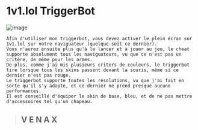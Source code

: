 # 1v1.lol TriggerBot
![image](https://user-images.githubusercontent.com/81310818/138934160-01d6002a-e7c1-44a9-b37e-bcd8e0f62617.png)
```
Afin d'utiliser mon triggerbot, vous devez activer le plein écran sur 1v1.lol sur votre naviguateur (quelque-soit ce dernier).
Vous n'aurez ensuite plus qu'à le lancer et à jouer au jeu, le cheat supporte absolument tous les naviguateurs, vu que ce n'est pas un critère, de même pour les armes.
De plus, comme j'ai mis plusieurs criters de couleurs, le triggerbot tire lorsque tous les skins passent devant la souris, même si ce dernier n'est pas rouge.
Le triggerbot supporte toutes les résolutions, vu que j'ai fait en sorte qu'il s'y adapte, et ce dernier ne prend presque aucune performances.
Il est conseillé d'équiper le skin de base, bleu, et de ne pas mettre d'accessoires tel qu'un chapeau.
```
> ## V  E  N  A  X
